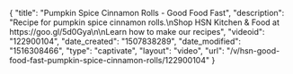 {
    "title": "Pumpkin Spice Cinnamon Rolls - Good Food Fast",
    "description": "Recipe for pumpkin spice cinnamon rolls.\nShop HSN Kitchen & Food at https:\/\/goo.gl\/5d0Gya\n\nLearn how to make our recipes",
    "videoid": "122900104",
    "date_created": "1507838289",
    "date_modified": "1516308466",
    "type": "captivate",
    "layout": "video",
    "url": "\/v\/hsn-good-food-fast-pumpkin-spice-cinnamon-rolls\/122900104"
}